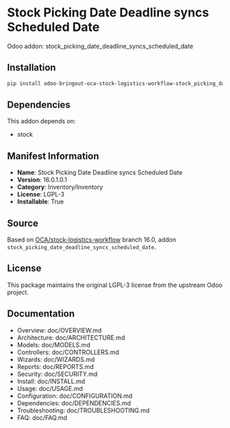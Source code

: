 # Stock Picking Date Deadline syncs Scheduled Date

Odoo addon: stock_picking_date_deadline_syncs_scheduled_date

## Installation

```bash
pip install odoo-bringout-oca-stock-logistics-workflow-stock_picking_date_deadline_syncs_scheduled_date
```

## Dependencies

This addon depends on:
- stock

## Manifest Information

- **Name**: Stock Picking Date Deadline syncs Scheduled Date
- **Version**: 16.0.1.0.1
- **Category**: Inventory/Inventory
- **License**: LGPL-3
- **Installable**: True

## Source

Based on [OCA/stock-logistics-workflow](https://github.com/OCA/stock-logistics-workflow) branch 16.0, addon `stock_picking_date_deadline_syncs_scheduled_date`.

## License

This package maintains the original LGPL-3 license from the upstream Odoo project.

## Documentation

- Overview: doc/OVERVIEW.md
- Architecture: doc/ARCHITECTURE.md
- Models: doc/MODELS.md
- Controllers: doc/CONTROLLERS.md
- Wizards: doc/WIZARDS.md
- Reports: doc/REPORTS.md
- Security: doc/SECURITY.md
- Install: doc/INSTALL.md
- Usage: doc/USAGE.md
- Configuration: doc/CONFIGURATION.md
- Dependencies: doc/DEPENDENCIES.md
- Troubleshooting: doc/TROUBLESHOOTING.md
- FAQ: doc/FAQ.md
